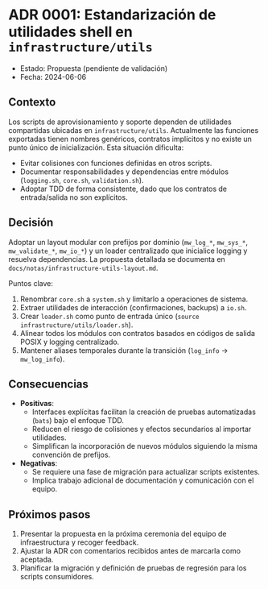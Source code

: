 # ADR 0001: Estandarización de utilidades shell en `infrastructure/utils`

- Estado: Propuesta (pendiente de validación)
- Fecha: 2024-06-06

## Contexto

Los scripts de aprovisionamiento y soporte dependen de utilidades compartidas ubicadas en `infrastructure/utils`. Actualmente las funciones exportadas tienen nombres genéricos, contratos implícitos y no existe un punto único de inicialización. Esta situación dificulta:

- Evitar colisiones con funciones definidas en otros scripts.
- Documentar responsabilidades y dependencias entre módulos (`logging.sh`, `core.sh`, `validation.sh`).
- Adoptar TDD de forma consistente, dado que los contratos de entrada/salida no son explícitos.

## Decisión

Adoptar un layout modular con prefijos por dominio (`mw_log_*`, `mw_sys_*`, `mw_validate_*`, `mw_io_*`) y un loader centralizado que inicialice logging y resuelva dependencias. La propuesta detallada se documenta en `docs/notas/infrastructure-utils-layout.md`.

Puntos clave:

1. Renombrar `core.sh` a `system.sh` y limitarlo a operaciones de sistema.
2. Extraer utilidades de interacción (confirmaciones, backups) a `io.sh`.
3. Crear `loader.sh` como punto de entrada único (`source infrastructure/utils/loader.sh`).
4. Alinear todos los módulos con contratos basados en códigos de salida POSIX y logging centralizado.
5. Mantener aliases temporales durante la transición (`log_info` → `mw_log_info`).

## Consecuencias

- **Positivas**:
  - Interfaces explícitas facilitan la creación de pruebas automatizadas (`bats`) bajo el enfoque TDD.
  - Reducen el riesgo de colisiones y efectos secundarios al importar utilidades.
  - Simplifican la incorporación de nuevos módulos siguiendo la misma convención de prefijos.
- **Negativas**:
  - Se requiere una fase de migración para actualizar scripts existentes.
  - Implica trabajo adicional de documentación y comunicación con el equipo.

## Próximos pasos

1. Presentar la propuesta en la próxima ceremonia del equipo de infraestructura y recoger feedback.
2. Ajustar la ADR con comentarios recibidos antes de marcarla como aceptada.
3. Planificar la migración y definición de pruebas de regresión para los scripts consumidores.
